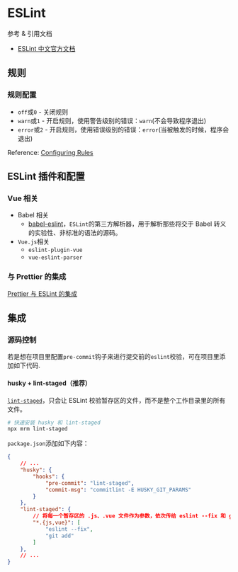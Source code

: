 # ESLint

参考 & 引用文档

- [ESLint 中文官方文档](https://cn.eslint.org/)

## 规则

### 规则配置

- `off`或`0` - 关闭规则
- `warn`或`1` - 开启规则，使用警告级别的错误：`warn`(不会导致程序退出)
- `error`或`2` - 开启规则，使用错误级别的错误：`error`(当被触发的时候，程序会退出)

Reference: [Configuring Rules](http://eslint.cn/docs/user-guide/configuring#configuring-rules)

## ESLint 插件和配置

### Vue 相关

- Babel 相关
  - [babel-eslint](https://github.com/babel/babel-eslint)，`ESLint`的第三方解析器，用于解析那些将交于 Babel 转义的实验性、非标准的语法的源码。
- `Vue.js`相关
  - `eslint-plugin-vue`
  - `vue-eslint-parser`

### 与 Prettier 的集成

[Prettier 与 ESLint 的集成](./prettier-eslint.md)

## 集成

### 源码控制

若是想在项目里配置`pre-commit`钩子来进行提交前的`eslint`校验，可在项目里添加如下代码.

#### husky + lint-staged（推荐）

[`lint-staged`](https://github.com/okonet/lint-staged)，只会让 ESLint 校验暂存区的文件，而不是整个工作目录里的所有文件。

```sh
# 快速安装 husky 和 lint-staged
npx mrm lint-staged
```

`package.json`添加如下内容：

```json
{
    // ...
    "husky": {
        "hooks": {
            "pre-commit": "lint-staged",
            "commit-msg": "commitlint -E HUSKY_GIT_PARAMS"
        }
    },
    "lint-staged": {
        // 将每一个暂存区的 .js、.vue 文件作为参数，依次传给 eslint --fix 和 git add 执行
        "*.{js,vue}": [
            "eslint --fix",
            "git add"
        ]
    },
    // ...
}
```
